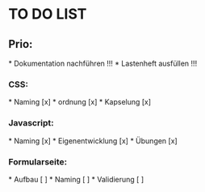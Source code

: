 <h1>TO DO LIST</h1>

<h2>Prio:</h2>
* Dokumentation nachführen !!!
* Lastenheft ausfüllen !!!

<h3>CSS:</h3>
* Naming [x]
* ordnung [x]
* Kapselung [x]

<h3>Javascript:</h3>
* Naming [x]
* Eigenentwicklung [x]
* Übungen [x]

<h3>Formularseite:</h3>
* Aufbau [ ]
* Naming [ ]
* Validierung [ ]
